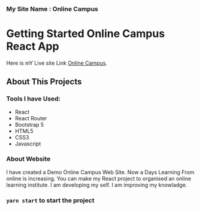 ### My Site Name : Online Campus
# Getting Started Online Campus React App

Here is mY Live site Link [Online Campus](https://react-project-shetu.netlify.app/).

## About This Projects



### Tools I have Used:
 * React 
 * React Router
 * Bootstrap 5
 * HTML5
 * CSS3
 * Javascript

### About Website
I have created a Demo Online Campus Web Site. Now a Days Learning From online is increasing. You can make my React project to organised an online learning institute. I am developing my self. I am improving my knowladge.


### `yarn start` to start the project
 

